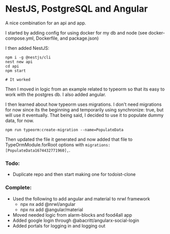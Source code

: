# NestJS, PostgreSQL and Angular

A nice combination for an api and app.

I started by adding config for using docker for my db and node (see docker-compose.yml, Dockerfile, and package.json)

I then added NestJS:
```
npm i -g @nestjs/cli
nest new api
cd api
npm start

# It worked
```

Then I moved in logic from an example related to typeorm so that its easy to work with the postgres db. I also added angular.

I then learned about how typeorm uses migrations. I don't need migrations for now since its the beginning and temporarily using synchronize: true, but will use it eventually. That being said, I decided to use it to populate dummy data, for now.

```
npm run typeorm:create-migration --name=PopulateData
```

Then updated the file it generated and now added that file to TypeOrmModule.forRoot options with `migrations: [PopulateData1674432771960],`.

### Todo:

- Duplicate repo and then start making one for todoist-clone

### Complete:

- Used the following to add angular and material to nrwl framework
  - npx nx add @nrwl/angular
  - npx nx add @angular/material
- Moved needed logic from alarm-blocks and food4all app
- Added google login through @abacritt/angularx-social-login
- Added portals for logging in and logging out
